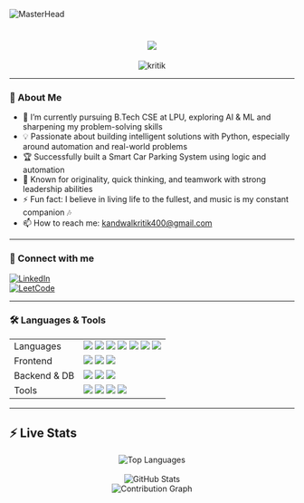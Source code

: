 ![MasterHead](https://previews.123rf.com/images/karpenkoilia/karpenkoilia1806/karpenkoilia180600011/102988806-vector-line-web-concept-for-programming-linear-web-banner-for-coding.jpg)

<h1 align="center">
  <img src="https://readme-typing-svg.demolab.com/?lines=Hello,%20I%20am%20Kritik!;Aspiring%20Software%20Engineer;AI/ML%20Learner;Python%20Developer;DSA%20Enthusiast&font=Silkscreen&center=true&width=600&height=50&color=4169E1&vCenter=true&pause=420&size=30" />

</h1>

<p align="center">
  <img src="https://komarev.com/ghpvc/?username=kritik&label=Profile%20views&color=0e75b6&style=flat" alt="kritik" />
</p>

---

### 🚀 About Me

- 🌱 I’m currently pursuing B.Tech CSE at LPU, exploring AI & ML and sharpening my problem-solving skills
- 💡 Passionate about building intelligent solutions with Python, especially around automation and real-world problems
- 🏆 Successfully built a Smart Car Parking System using logic and automation
- 🧠 Known for originality, quick thinking, and teamwork with strong leadership abilities
- ⚡ Fun fact: I believe in living life to the fullest, and music is my constant companion 🎶
- 📫 How to reach me: kandwalkritik400@gmail.com

---

### 🔧 Connect with me

[![LinkedIn](https://img.shields.io/badge/LinkedIn-blue?style=for-the-badge&logo=linkedin)](https://www.linkedin.com/in/kritik-kandwal-b1987b294/)  
[![LeetCode](https://img.shields.io/badge/LeetCode-FF9933?style=for-the-badge&logo=leetcode)](https://leetcode.com/u/kritikkandwal/)

---

### 🛠 Languages & Tools

<table>
  <tr>
    <td>Languages</td>
    <td>
      <img src="https://img.shields.io/badge/C-%2300599C?style=for-the-badge&logo=c&logoColor=white" />
<img src="https://img.shields.io/badge/C++-%2300599C?style=for-the-badge&logo=c%2B%2B&logoColor=white" />
<img src="https://img.shields.io/badge/Java-%23ED8B00?style=for-the-badge&logo=openjdk&logoColor=white" />
<img src="https://img.shields.io/badge/HTML5-%23E34F26?style=for-the-badge&logo=html5&logoColor=white" />
<img src="https://img.shields.io/badge/CSS3-%231572B6?style=for-the-badge&logo=css3&logoColor=white" />
<img src="https://img.shields.io/badge/JavaScript-%23F7DF1E?style=for-the-badge&logo=javascript&logoColor=black" />
<img src="https://img.shields.io/badge/SQL-%2300599C?style=for-the-badge&logo=mysql&logoColor=white" />
    </td>
  </tr>
  <tr>
    <td>Frontend</td>
    <td>
      <img src="https://img.shields.io/badge/HTML5-%23E34F26?style=for-the-badge&logo=html5&logoColor=white" />  
      <img src="https://img.shields.io/badge/CSS3-%231572B6?style=for-the-badge&logo=css3&logoColor=white" />  
      <img src="https://img.shields.io/badge/JavaScript-%23F7DF1E?style=for-the-badge&logo=javascript&logoColor=black" />
    </td>
  </tr>
  <tr>
    <td>Backend & DB</td>
    <td>
      <img src="https://img.shields.io/badge/Java%20(server--side)-%23ED8B00?style=for-the-badge&logo=java&logoColor=white" />
    <img src="https://img.shields.io/badge/Python-%2314354C?style=for-the-badge&logo=python&logoColor=white" />
    <img src="https://img.shields.io/badge/SQL%20(databases)-%2300599C?style=for-the-badge&logo=mysql&logoColor=white" />
    </td>
  </tr>
  <tr>
    <td>Tools</td>
    <td>
      <img src="https://img.shields.io/badge/VS%20Code-%23007ACC?style=for-the-badge&logo=visual-studio-code&logoColor=white" />
      <img src="https://img.shields.io/badge/Linux-%23FCC624?style=for-the-badge&logo=linux&logoColor=black" />
      <img src="https://img.shields.io/badge/Figma-%23F24E1E?style=for-the-badge&logo=figma&logoColor=white" />
      <img src="https://img.shields.io/badge/Cisco%20Packet%20Tracer-%2300AEEF?style=for-the-badge&logo=cisco&logoColor=white" />
    </td>
  </tr>
</table>

---

## ⚡ Live Stats

<div align="center">

<!-- Most used languages -->
<img src="https://github-readme-stats.vercel.app/api/top-langs/?username=kritikkandwal&layout=compact&theme=react&border_radius=10" alt="Top Languages" />
<br/><br/>
<!-- Total contributions & general stats -->
<img src="https://github-readme-stats.vercel.app/api?username=kritikkandwal&show_icons=true&count_private=true&include_all_commits=true&theme=react&border_radius=10&hide=issues,prs" alt="GitHub Stats" />


<br/>

<!-- Contribution Activity Graph (Vercel) -->
<img src="https://activity-graph.vercel.app/graph?username=kritikkandwal&theme=react-dark&hide_border=true" alt="Contribution Graph" />

</div>
